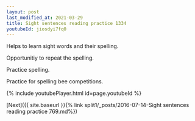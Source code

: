 ```yaml
---
layout: post
last_modified_at: 2021-03-29
title: Sight sentences reading practice 1334
youtubeId: jiosdyi7fq0
---
```

 
 
Helps to learn sight words and their spelling.

Opportunitiy to repeat the spelling. 

Practice spelling. 
 
Practice for spelling bee competitions. 
 
{% include youtubePlayer.html id=page.youtubeId %}
 
 

[Next]({{ site.baseurl }}{% link  split1/_posts/2016-07-14-Sight sentences reading practice 769.md%})
 
